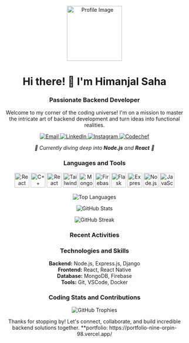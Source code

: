 <!-- Introduction -->
<p align="center">
  <img src="https://your-image-url.com" alt="Profile Image" width="150" height="150">
</p>

<h1 align="center">Hi there! 👋 I'm Himanjal Saha</h1>
<h3 align="center">Passionate Backend Developer</h3>

<!-- Bio -->
<p align="center">
  Welcome to my corner of the coding universe! I'm on a mission to master the intricate art of backend development and turn ideas into functional realities.
</p>

<!-- Contact and Social Links -->
<p align="center">
  <a href="mailto:himanjalsaha97@gmail.com">
    <img src="https://img.shields.io/badge/Email-himanjalsaha97%40gmail.com-red" alt="Email">
  </a>
  <a href="https://www.linkedin.com/in/himanjal-saha-263143247/">
    <img src="https://img.shields.io/badge/LinkedIn-Connect-blue" alt="LinkedIn">
  </a>
  <a href="https://instagram.com/himanjal.isnt_it">
    <img src="https://img.shields.io/badge/Instagram-Follow-ff69b4" alt="Instagram">
  </a>
  <a href="https://www.codechef.com/users/himanjal_s">
    <img src="https://img.shields.io/badge/Codechef-Profile-brightgreen" alt="Codechef">
  </a>
</p>

<!-- Learning and Interests -->
<p align="center">
  <em>🌱 Currently diving deep into <strong>Node.js</strong> and <strong>React</strong> 🌱</em>
</p>

<!-- Languages and Tools -->
<h3 align="center">Languages and Tools</h3>
<p align="center">
  <img src="https://cdn.worldvectorlogo.com/logos/react-native-1.svg" alt="React Native" title="React Native" width="40" height="40"/>
  <img src="https://cdn.worldvectorlogo.com/logos/c++.svg" alt="C++" title="C++" width="40" height="40"/>
  <img src="https://cdn.worldvectorlogo.com/logos/react-2.svg" alt="React" title="React" width="40" height="40"/>
  <img src="https://cdn.worldvectorlogo.com/logos/tailwind-css-2.svg" alt="Tailwind CSS" title="Tailwind CSS" width="40" height="40"/>
  <img src="https://cdn.worldvectorlogo.com/logos/mongodb-icon-1-1.svg" alt="MongoDB" title="MongoDB" width="40" height="40"/>
  <img src="https://www.vectorlogo.zone/logos/firebase/firebase-icon.svg" alt="Firebase" title="Firebase" width="40" height="40"/>
  <img src="https://www.vectorlogo.zone/logos/pocoo_flask/pocoo_flask-icon.svg" alt="Flask" title="Flask" width="40" height="40"/>
  <img src="https://cdn.worldvectorlogo.com/logos/express-109.svg" alt="Express.js" title="Express.js" width="40" height="40"/>
  <img src="https://cdn.worldvectorlogo.com/logos/nodejs.svg" alt="Node.js" title="Node.js" width="40" height="40"/>
  <img src="https://cdn.worldvectorlogo.com/logos/logo-javascript.svg" alt="JavaScript" title="JavaScript" width="40" height="40"/>
  <!-- Add more icons here -->
</p>

<!-- GitHub Stats -->
<p align="center">
  <img src="https://github-readme-stats.vercel.app/api/top-langs?username=himanjalsaha&show_icons=true&locale=en&layout=compact" alt="Top Languages">
</p>

<p align="center">
  <img src="https://github-readme-stats.vercel.app/api?username=himanjalsaha&show_icons=true&locale=en" alt="GitHub Stats">
</p>

<p align="center">
  <img src="https://github-readme-streak-stats.herokuapp.com/?user=himanjalsaha" alt="GitHub Streak">
</p>

<!-- Recent Activities -->
<h3 align="center">Recent Activities</h3>
<ul align="center">
 
  <!-- Add more recent activities as needed -->
</ul>

<!-- Technologies and Skills -->
<h3 align="center">Technologies and Skills</h3>
<p align="center">
  <strong>Backend:</strong> Node.js, Express.js, Django<br>
  <strong>Frontend:</strong> React, React Native<br>
  <strong>Database:</strong> MongoDB, Firebase<br>
  <strong>Tools:</strong> Git, VSCode, Docker<br>
  <!-- Add more technologies and skills as needed -->
</p>

<!-- Coding Stats and Contributions -->
<h3 align="center">Coding Stats and Contributions</h3>
<p align="center">
  <img src="https://github-profile-trophy.vercel.app/?username=himanjalsaha&theme=nord" alt="GitHub Trophies">
</p>

<!-- Conclusion -->
<p align="center">
  Thanks for stopping by! Let's connect, collaborate, and build incredible backend solutions together.
  **portfolio: https://portfolio-nine-orpin-98.vercel.app/
</p>
